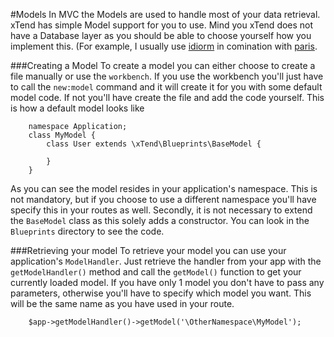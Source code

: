 #Models
In MVC the Models are used to handle most of your data retrieval. xTend has simple Model support for you to use. Mind you xTend does not have a Database layer as you should be able to choose yourself how you implement this. (For example, I usually use [idiorm](https://github.com/j4mie/idiorm) in comination with [paris](https://github.com/j4mie/paris).

###Creating a Model
To create a model you can either choose to create a file manually or use the `workbench`. If you use the workbench you'll just have to call the `new:model` command and it will create it for you with some default model code. If not you'll have create the file and add the code yourself. This is how a default model looks like
```
    namespace Application;
    class MyModel {
        class User extends \xTend\Blueprints\BaseModel {

        }
    }
```

As you can see the model resides in your application's namespace. This is not mandatory, but if you choose to use a different namespace you'll have specify this in your routes as well. Secondly, it is not necessary to extend the `BaseModel` class as this solely adds a constructor. You can look in the `Blueprints` directory to see the code.

###Retrieving your model
To retrieve your model you can use your application's `ModelHandler`. Just retrieve the handler from your app with the `getModelHandler()` method and call the `getModel()` function to get your currently loaded model. If you have only 1 model you don't have to pass any parameters, otherwise you'll have to specify which model you want. This will be the same name as you have used in your route.

```
    $app->getModelHandler()->getModel('\OtherNamespace\MyModel');
```
